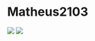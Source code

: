 # Matheus2103

![](https://media.tenor.com/w1iCRvTI0jUAAAAM/patrick-sponge-bob.gif)
![](https://media.tenor.com/wZHMlf30bzIAAAAi/snow.gif)

